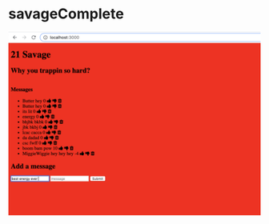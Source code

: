 # savageComplete

![image of website on user side](https://github.com/miggiegarcia/savageComplete/blob/master/image.png)
